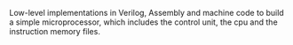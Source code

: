 Low-level implementations in Verilog, Assembly and machine code to build a simple microprocessor, which includes the control unit, the cpu and the instruction memory files. 
